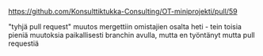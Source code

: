 https://github.com/Konsulttiktukka-Consulting/OT-miniprojekti/pull/59

"tyhjä pull request" muutos mergettiin omistajien osalta heti - tein toisia pieniä muutoksia paikallisesti branchin avulla, 
mutta en työntänyt mutta pull requestiä
